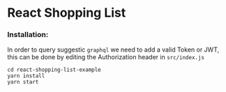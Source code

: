 # React Shopping List

### Installation:

In order to query suggestic `graphql` we need to add a valid Token or JWT, this can be done by editing the Authorization header in `src/index.js`

```
cd react-shopping-list-example
yarn install
yarn start
```
